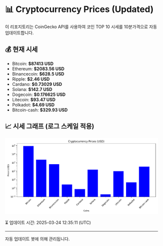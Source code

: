 
# 📊 Cryptocurrency Prices (Updated)

이 리포지토리는 CoinGecko API를 사용하여 코인 TOP 10 시세를 10분가격으로 자동 업데이트합니다.

## 💰 현재 시세
- Bitcoin: **$87413 USD**
- Ethereum: **$2083.56 USD**
- Binancecoin: **$628.5 USD**
- Ripple: **$2.46 USD**
- Cardano: **$0.73029 USD**
- Solana: **$142.7 USD**
- Dogecoin: **$0.176625 USD**
- Litecoin: **$93.47 USD**
- Polkadot: **$4.69 USD**
- Bitcoin-cash: **$329.93 USD**

## 📈 시세 그래프 (로그 스케일 적용)
![Crypto Prices](crypto_prices.png)

⏳ 업데이트 시간: 2025-03-24 12:35:11 (UTC)

---
자동 업데이트 봇에 의해 관리됩니다.
